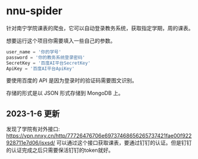 # nnu-spider

针对南宁学院课表的爬虫，它可以自动登录教务系统，获取指定学期，周的课表。

想要运行这个项目你需要填入一些自己的参数。

```python
user_name = '你的学号'
password = '你的教务系统登录密码'
SecretKey = '百度AI平台SecretKey'
ApiKey = '百度AI平台ApiKey'
```

要使用百度的 API 是因为登录时的验证码需要图文识别。

存储的形式是以 JSON 形式存储到 MongoDB 上。

## 2023-1-6 更新
发现了学院有对外接口: https://vpn.nnxy.cn/http/77726476706e69737468656265737421fae00f922928711e7d06/jsxsd/
可以通过这个接口获取课表，要通过钉钉的认证。但是钉钉的认证完成之后只需要保活钉钉的token就好。
